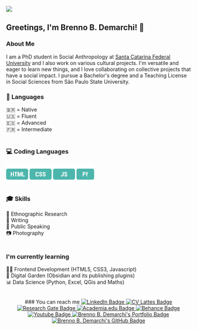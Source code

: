 <img align="center" src="#" width="300"/> <!-- GIPHY -->
## Greetings, I'm Brenno B. Demarchi! 👋
### About Me
 I am a PhD student in Social Anthropology at <a rel="" href="https://ppgas.posgrad.ufsc.br/" target="_blank">Santa Catarina Federal University</a> and I also work on various cultural projects. I'm versatile and eager to learn new things, and I love collaborating on collective projects that have a social impact. I pursue a Bachelor's degree and a Teaching License in Social Sciences from São Paulo State University.
 <br/>
 ### 💬 Languages
🇧🇷 = Native<br/>
🇺🇸 = Fluent<br/>
🇪🇸 = Advanced<br/>
🇫🇷 = Intermediate<br/>
<br/>
### 💻 Coding Languages
<a href="https://developer.mozilla.org/pt-BR/docs/Web/HTML" target="_blank"><img width="60" height="60" src="https://github.com/brennodemarchi/brennodemarchi/blob/main/assets/html-96.png" alt="html"/></a>
<a href="https://developer.mozilla.org/pt-BR/docs/Web/CSS" target="_blank"><img width="60" height="60" src="https://github.com/brennodemarchi/brennodemarchi/blob/main/assets/css-96.png" alt="css"/></a>
<a href="https://developer.mozilla.org/en-US/docs/Web/JavaScript" target="_blank"><img width="60" height="60" src="https://github.com/brennodemarchi/brennodemarchi/blob/main/assets/js-96.png" alt="js"/></a>
<a href="https://docs.python.org/3/" target="_blank"><img width="48" height="60" src="https://github.com/brennodemarchi/brennodemarchi/blob/main/assets/py-96.png" alt="py"/></a>
<br/>
### 🎓 Skills
🔎 Ethnographic Research<br/>
📃 Writing <br/>
🎤 Public Speaking<br/>
📷 Photography<br/>
<br/>
### I'm currently learning
👨‍💻 Frontend Development (HTML5, CSS3, Javascript)<br/>
🌱 Digital Garden (Obsidian and its publishing plugins)<br/>
📊 Data Science (Python, Excel, QGis and Maths)<br/>
<br/>
<div align="center">
### You can reach me
<a href="https://www.linkedin.com/in/brennodemarchi/" target="_blank">
<img src="https://img.shields.io/badge/LinkedIn-blue?style=for-the-badge&logo=linkedin&logoColor=white" alt="LinkedIn Badge"/>
</a>
<!-- Lattes -->
<a href="http://lattes.cnpq.br/5599778124078031" target="_blank">
<img src="https://img.shields.io/badge/CV Lattes-white?style=for-the-badge&logo=lattes.png&logoColor=black" alt="CV Lattes Badge"/>
</a>
<!-- Research Gate -->
<a href="https://www.researchgate.net/profile/Brenno-Brandalise-Demarchi" target="_blank">
<img src="https://img.shields.io/badge/ResearchGate-white?style=for-the-badge&logo=researchgate&logoColor=black" alt="Research Gate Badge"/>
</a>
<!-- AcademiaEdu -->
<a href="https://ufsc.academia.edu/BrennoDemarchi" target="_blank">
<img src="https://img.shields.io/badge/Academia.Edu-white?style=for-the-badge&logo=academia&logoColor=black" alt="Academia.edu Badge"/>
</a>
<!-- Behance -->
<a href="https://www.behance.net/brennodemarchi" target="_blank">
<img src="https://img.shields.io/badge/Behance-black?style=for-the-badge&logo=behance&logoColor=white" alt="Behance Badge"/>
</a>
<!-- Youtube -->
<a href="https://www.youtube.com/@brennodemarchi" target="_blank">
<img src="https://img.shields.io/badge/Youtube-darkred?style=for-the-badge&logo=youtube&logoColor=white" alt="Youtube Badge"/>
</a>
<!-- Portfolio -->
<a href="http://brennodemarchi.art.br/projetos/" target="_blank">
<img src="https://img.shields.io/badge/Portfolio-purple?style=for-the-badge" alt="Brenno B. Demarchi's Portfolio Badge"/>
</a>
<!-- GitHub -->
<a href="https://github.com/brennodemarchi" target="_blank">
<img src="https://img.shields.io/badge/Github-darkblue?style=for-the-badge" alt="Brenno B. Demarchi's GitHub Badge"/>
</a>
</div>
